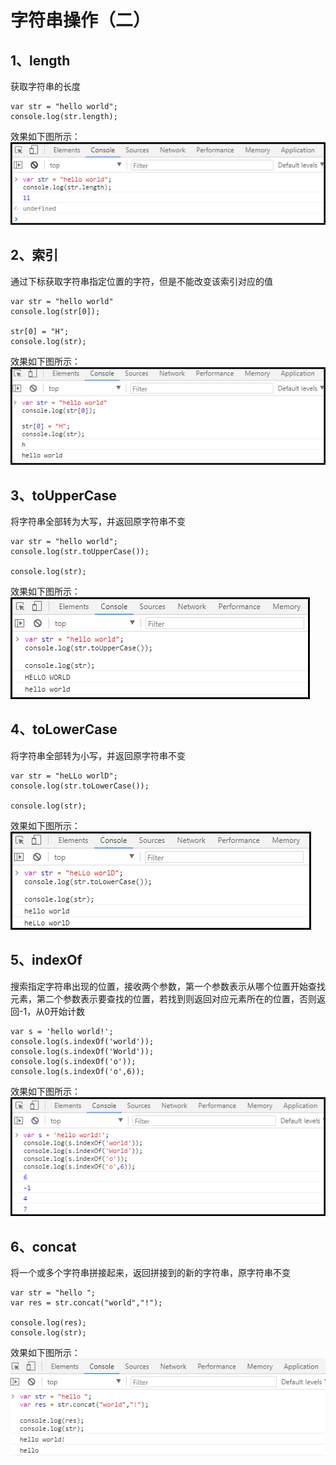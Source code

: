 # 字符串操作（二）
## 1、length

获取字符串的长度

```
var str = "hello world";
console.log(str.length);
```
效果如下图所示：<br> 
![](https://github.com/clearloverP/javascript/blob/master/Demo/pics/string_length.png)

## 2、索引

通过下标获取字符串指定位置的字符，但是不能改变该索引对应的值

```
var str = "hello world"
console.log(str[0]); 

str[0] = "H";
console.log(str);
```
效果如下图所示：<br>
![](https://github.com/clearloverP/javascript/blob/master/Demo/pics/index.png)


## 3、toUpperCase

将字符串全部转为大写，并返回原字符串不变

```
var str = "hello world";
console.log(str.toUpperCase());

console.log(str);
```
效果如下图所示：<br>
![](https://github.com/clearloverP/javascript/blob/master/Demo/pics/toUpper.png)



## 4、toLowerCase

将字符串全部转为小写，并返回原字符串不变

```
var str = "heLLo worlD";
console.log(str.toLowerCase());

console.log(str);
```
效果如下图所示：<br>
![](https://github.com/clearloverP/javascript/blob/master/Demo/pics/tolower.png)



## 5、indexOf

搜索指定字符串出现的位置，接收两个参数，第一个参数表示从哪个位置开始查找元素，第二个参数表示要查找的位置，若找到则返回对应元素所在的位置，否则返回-1，从0开始计数

```
var s = 'hello world!';
console.log(s.indexOf('world'));
console.log(s.indexOf('World'));
console.log(s.indexOf('o'));
console.log(s.indexOf('o',6));
```
效果如下图所示：<br>
![](https://github.com/clearloverP/javascript/blob/master/Demo/pics/indexOf.png)

## 6、concat

将一个或多个字符串拼接起来，返回拼接到的新的字符串，原字符串不变

```
var str = "hello ";
var res = str.concat("world","!");

console.log(res);
console.log(str);
```

效果如下图所示：<br>
![](https://github.com/clearloverP/javascript/blob/master/Demo/pics/concat.jpg)







